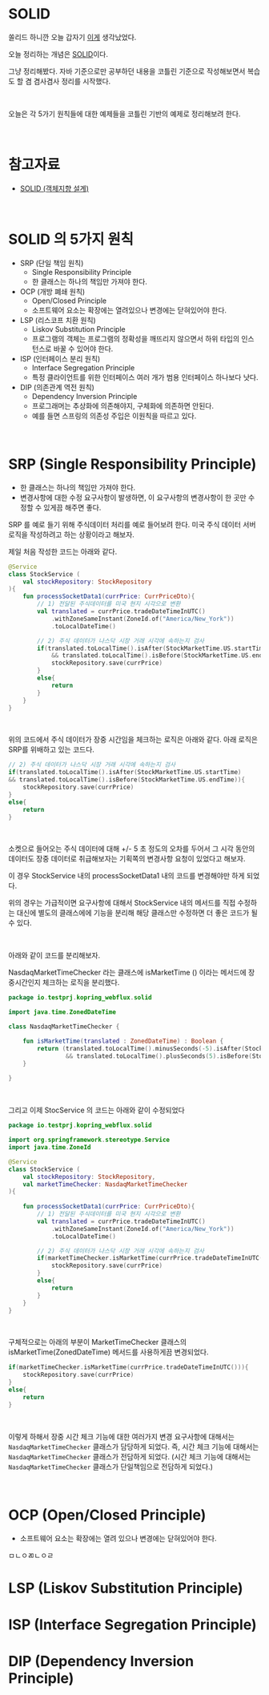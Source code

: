 # SOLID

쏠리드 하니깐 오늘 갑자기 [이게](https://www.mk.co.kr/star/musics/view/2018/05/312696/) 생각났었다.<br>

오늘 정리하는 개념은 [SOLID](https://ko.wikipedia.org/wiki/SOLID_(%EA%B0%9D%EC%B2%B4_%EC%A7%80%ED%96%A5_%EC%84%A4%EA%B3%84))이다. <br>

그냥 정리해봤다. 자바 기준으로만 공부하던 내용을 코틀린 기준으로 작성해보면서 복습도 할 겸 겸사겸사 정리를 시작했다.<br>

<br>

오늘은 각 5가기 원칙들에 대한 예제들을 코틀린 기반의 예제로 정리해보려 한다.<br>

<br>

# 참고자료

- [SOLID (객체지향 설계)](https://ko.wikipedia.org/wiki/SOLID_(%EA%B0%9D%EC%B2%B4_%EC%A7%80%ED%96%A5_%EC%84%A4%EA%B3%84))

<br>

# SOLID 의 5가지 원칙

- SRP (단일 책임 원칙) 
  - Single Responsibility Principle
  - 한 클래스는 하나의 책임만 가져야 한다.
- OCP (개방 폐쇄 원칙)
  - Open/Closed Principle
  - 소프트웨어 요소는 확장에는 열려있으나 변경에는 닫혀있어야 한다.
- LSP (리스코프 치환 원칙)
  - Liskov Substitution Principle
  - 프로그램의 객체는 프로그램의 정확성을 깨뜨리지 않으면서 하위 타입의 인스턴스로 바꿀 수 있어야 한다.
- ISP (인터페이스 분리 원칙)
  - Interface Segregation Principle
  - 특정 클라이언트를 위한 인터페이스 여러 개가 범용 인터페이스 하나보다 낫다.
- DIP (의존관계 역전 원칙)
  - Dependency Inversion Principle
  - 프로그래머는 추상화에 의존해야지, 구체화에 의존하면 안된다.
  - 예를 들면 스프링의 의존성 주입은 이원칙을 따르고 있다.

<br>

# SRP (Single Responsibility Principle)

- 한 클래스는 하나의 책임만 가져야 한다.
- 변경사항에 대한 수정 요구사항이 발생하면, 이 요구사항의 변경사항이 한 곳만 수정할 수 있게끔 해주면 좋다.

SRP 를 예로 들기 위해 주식데이터 처리를 예로 들어보려 한다. 미국 주식 데이터 서버로직을 작성하려고 하는 상황이라고 해보자.<br>

제일 처음 작성한 코드는 아래와 같다. 

```kotlin
@Service
class StockService (
    val stockRepository: StockRepository
){
    fun processSocketData1(currPrice: CurrPriceDto){
        // 1) 전달된 주식데이터를 미국 현지 시각으로 변환
        val translated = currPrice.tradeDateTimeInUTC()
            .withZoneSameInstant(ZoneId.of("America/New_York"))
            .toLocalDateTime()

        // 2) 주식 데이터가 나스닥 시장 거래 시각에 속하는지 검사
        if(translated.toLocalTime().isAfter(StockMarketTime.US.startTime)
            && translated.toLocalTime().isBefore(StockMarketTime.US.endTime)){
            stockRepository.save(currPrice)
        }
        else{
            return
        }
    }
}
```

<br>

위의 코드에서 주식 데이터가 장중 시간임을 체크하는 로직은 아래와 같다. 아래 로직은 SRP를 위배하고 있는 코드다.

```kotlin
// 2) 주식 데이터가 나스닥 시장 거래 시각에 속하는지 검사
if(translated.toLocalTime().isAfter(StockMarketTime.US.startTime)
&& translated.toLocalTime().isBefore(StockMarketTime.US.endTime)){
	stockRepository.save(currPrice)
}
else{
	return
}
```

<br>

소켓으로 들어오는 주식 데이터에 대해 +/- 5 초 정도의 오차를 두어서 그 시각 동안의 데이터도 장중 데이터로 취급해보자는 기획쪽의 변경사항 요청이 있었다고 해보자.<br>

이 경우 StockService 내의 processSocketData1 내의 코드를 변경해야만 하게 되었다.<br>

위의 경우는 가급적이면 요구사항에 대해서 StockService 내의 메서드를 직접 수정하는 대신에 별도의 클래스에에 기능을 분리해 해당 클래스만 수정하면 더 좋은 코드가 될 수 있다.<br>

<br>

아래와 같이 코드를 분리해보자.<br>

NasdaqMarketTimeChecker 라는 클래스에 isMarketTime () 이라는 메서드에 장중시간인지 체크하는 로직을 분리했다.<br>

```kotlin
package io.testprj.kopring_webflux.solid

import java.time.ZonedDateTime

class NasdaqMarketTimeChecker {

    fun isMarketTime(translated : ZonedDateTime) : Boolean {
        return (translated.toLocalTime().minusSeconds(-5).isAfter(StockMarketTime.US.startTime)
                && translated.toLocalTime().plusSeconds(5).isBefore(StockMarketTime.US.endTime))
    }
    
}
```

<br>

그리고 이제 StocService 의 코드는 아래와 같이 수정되었다

```kotlin
package io.testprj.kopring_webflux.solid

import org.springframework.stereotype.Service
import java.time.ZoneId

@Service
class StockService (
    val stockRepository: StockRepository,
    val marketTimeChecker: NasdaqMarketTimeChecker
){
    
    fun processSocketData1(currPrice: CurrPriceDto){
        // 1) 전달된 주식데이터를 미국 현지 시각으로 변환
        val translated = currPrice.tradeDateTimeInUTC()
            .withZoneSameInstant(ZoneId.of("America/New_York"))
            .toLocalDateTime()

        // 2) 주식 데이터가 나스닥 시장 거래 시각에 속하는지 검사
        if(marketTimeChecker.isMarketTime(currPrice.tradeDateTimeInUTC())){
            stockRepository.save(currPrice)
        }
        else{
            return
        }
    }
}
```

<br>

구체적으로는 아래의 부분이 MarketTimeChecker 클래스의 isMarketTime(ZonedDateTime) 메서드를 사용하게끔 변경되었다.

```kotlin
if(marketTimeChecker.isMarketTime(currPrice.tradeDateTimeInUTC())){
    stockRepository.save(currPrice)
}
else{
    return
}
```

<br>

이렇게 하해서 장중 시간 체크 기능에 대한 여러가지 변경 요구사항에 대해서는 `NasdaqMarketTimeChecker` 클래스가 담당하게 되었다. 즉, 시간 체크 기능에 대해서는 `NasdaqMarketTimeChecker` 클래스가 전담하게 되었다. (시간 체크 기능에 대해서는 `NasdaqMarketTimeChecker` 클래스가 단일책임으로 전담하게 되었다.)<br>

<br>

# OCP (Open/Closed Principle)

- 소프트웨어 요소는 확장에는 열려 있으나 변경에는 닫혀있어야 한다.

ㅁㄴㅇㄻㄴㅇㄹ





# LSP (Liskov Substitution Principle)





# ISP (Interface Segregation Principle)





# DIP (Dependency Inversion Principle)











